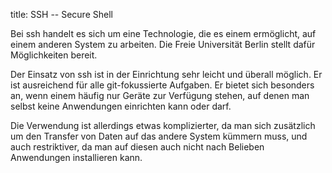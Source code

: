 title: SSH -- Secure Shell

Bei ssh handelt es sich um eine Technologie, die es einem ermöglicht, auf einem anderen System zu arbeiten. Die Freie Universität Berlin stellt dafür Möglichkeiten bereit.

Der Einsatz von ssh ist in der Einrichtung sehr leicht und überall möglich. Er ist ausreichend für alle git-fokussierte Aufgaben. Er bietet sich besonders an, wenn einem häufig nur Geräte zur Verfügung stehen, auf denen man selbst keine Anwendungen einrichten kann oder darf.

Die Verwendung ist allerdings etwas komplizierter, da man sich zusätzlich um den Transfer von Daten auf das andere System kümmern muss, und auch restriktiver, da man auf diesen auch nicht nach Belieben Anwendungen installieren kann.
